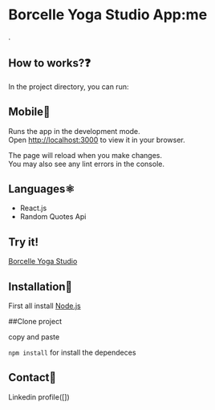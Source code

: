 # Borcelle Yoga Studio App:me

.

## How to works?❓

In the project directory, you can run:

## Mobile📱

Runs the app in the development mode.\
Open [http://localhost:3000](http://localhost:3000) to view it in your browser.

The page will reload when you make changes.\
You may also see any lint errors in the console.

## Languages⚛️
- React.js
- Random Quotes Api
  
## Try it!
[Borcelle Yoga Studio](https://borcelleyogastudio.netlify.app/)

## Installation💾
First all install [Node.js](https://nodejs.org/it)

##Clone project

copy and paste 

`npm install` for install the dependeces

## Contact📧
Linkedin profile([])
